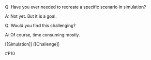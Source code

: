 Q: Have you ever needed to recreate a specific scenario in simulation?

A: Not yet. But it is a goal.

Q: Would you find this challenging?

A: Of course, time consuming mostly.

[[Simulation]]
[[Challenge]]

#P10 